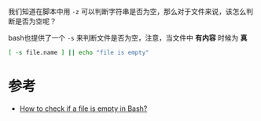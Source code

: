 我们知道在脚本中用 `-z` 可以判断字符串是否为空，那么对于文件来说，该怎么判断是否为空呢？

bash也提供了一个 `-s` 来判断文件是否为空，注意，当文件中 **有内容** 时候为 **真**

```bash
[ -s file.name ] || echo "file is empty"
```

# 参考

* [How to check if a file is empty in Bash?](https://stackoverflow.com/questions/9964823/how-to-check-if-a-file-is-empty-in-bash)
